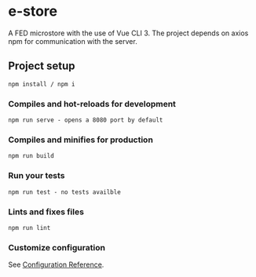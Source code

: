 # e-store
A FED microstore with the use of Vue CLI 3.
The project depends on axios npm for communication with the server.
## Project setup
```
npm install / npm i
```

### Compiles and hot-reloads for development
```
npm run serve - opens a 8080 port by default
```

### Compiles and minifies for production
```
npm run build
```

### Run your tests
```
npm run test - no tests availble
```

### Lints and fixes files
```
npm run lint
```

### Customize configuration
See [Configuration Reference](https://cli.vuejs.org/config/).
